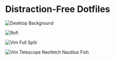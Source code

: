 # Distraction-Free Dotfiles

![Desktop Background](https://i.imgur.com/6Tqy5tQ.png)

![Rofi](https://i.imgur.com/ZCjQPoK.png)

![Vim Full Split](https://i.imgur.com/0YSLWm2.png)

![Vim Telescope Neofetch Nautilus Fish](https://i.imgur.com/q3GAAai.png)

